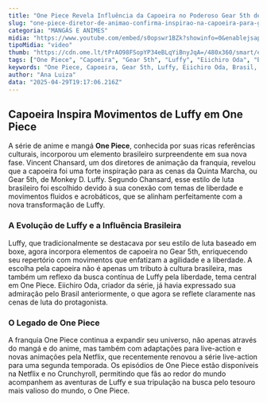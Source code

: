 ```yaml
---
title: "One Piece Revela Influência da Capoeira no Poderoso Gear 5th de Luffy"
slug: "one-piece-diretor-de-animao-confirma-inspirao-na-capoeira-para-gear-5th"
categoria: "MANGÁS E ANIMES"
midia: "https://www.youtube.com/embed/s0opswr1BZk?showinfo=0&enablejsapi=1"
tipoMidia: "video"
thumb: "https://cdn.ome.lt/tPrAO98FSopYP34eBLqYiBnyJqA=/480x360/smart/extras/conteudos/one-piece-gear-5-portada-6505f17bdc0df.png"
tags: ["One Piece", "Capoeira", "Gear 5th", "Luffy", "Eiichiro Oda", "Brasil", "anime", "mangá", "Netflix", "Crunchyroll"]
keywords: "One Piece, Capoeira, Gear 5th, Luffy, Eiichiro Oda, Brasil, anime, mangá, Netflix, Crunchyroll"
author: "Ana Luiza"
data: "2025-04-29T19:17:06.216Z"
---
```


## Capoeira Inspira Movimentos de Luffy em One Piece

<blockquote class="twitter-tweet"><a href="https://twitter.com/user/status/1916752643864822018"></a></blockquote>

A série de anime e mangá **One Piece**, conhecida por suas ricas referências culturais, incorporou um elemento brasileiro surpreendente em sua nova fase. Vincent Chansard, um dos diretores de animação da franquia, revelou que a capoeira foi uma forte inspiração para as cenas da Quinta Marcha, ou Gear 5th, de Monkey D. Luffy. Segundo Chansard, esse estilo de luta brasileiro foi escolhido devido à sua conexão com temas de liberdade e movimentos fluidos e acrobáticos, que se alinham perfeitamente com a nova transformação de Luffy.

### A Evolução de Luffy e a Influência Brasileira

Luffy, que tradicionalmente se destacava por seu estilo de luta baseado em boxe, agora incorpora elementos de capoeira no Gear 5th, enriquecendo seu repertório com movimentos que enfatizam a agilidade e a liberdade. A escolha pela capoeira não é apenas um tributo à cultura brasileira, mas também um reflexo da busca contínua de Luffy pela liberdade, tema central em One Piece. Eiichiro Oda, criador da série, já havia expressado sua admiração pelo Brasil anteriormente, o que agora se reflete claramente nas cenas de luta do protagonista.

### O Legado de One Piece

A franquia One Piece continua a expandir seu universo, não apenas através do mangá e do anime, mas também com adaptações para live-action e novas animações pela Netflix, que recentemente renovou a série live-action para uma segunda temporada. Os episódios de One Piece estão disponíveis na Netflix e no Crunchyroll, permitindo que fãs ao redor do mundo acompanhem as aventuras de Luffy e sua tripulação na busca pelo tesouro mais valioso do mundo, o One Piece.